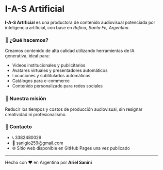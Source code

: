 # I-A-S Artificial

**I-A-S Artificial** es una productora de contenido audiovisual potenciada por inteligencia artificial, con base en *Rufino, Santa Fe, Argentina*.

### 🚀 ¿Qué hacemos?

Creamos contenido de alta calidad utilizando herramientas de IA generativa, ideal para:

- Videos institucionales y publicitarios
- Avatares virtuales y presentadores automáticos
- Locuciones y subtitulados automáticos
- Catálogos para e-commerce
- Contenido personalizado para redes sociales

### 🎯 Nuestra misión

Reducir los tiempos y costos de producción audiovisual, sin resignar creatividad ni profesionalismo.

### 📍 Contacto

- 📞 3382480029  
- 📧 sanigio259@gmail.com 
- 🌐 Sitio web disponible en GitHub Pages una vez publicado

---

Hecho con ❤️ en Argentina por **Ariel Sanini**
